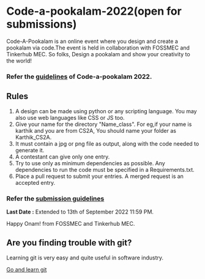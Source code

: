 # Code-a-pookalam-2022(open for submissions)
Code-A-Pookalam is an online event where you design and create a pookalam via code.The event is held in collaboration with FOSSMEC and Tinkerhub MEC.
 So folks, Design a pookalam and show your creativity to the world!
 
### Refer the [guidelines](https://docs.google.com/document/d/1b2BC_-m0lXCr7vZFF-9WeRaaUnt_XeYnkuzx612CUx0/edit?usp=sharing) of Code-a-pookalam 2022.

## Rules
1. A design can be made using python or any scripting language. You may also use web languages like CSS or JS too.
2. Give your name for the directory "Name_class".
 For eg,if your name is karthik and you are from CS2A, You should name your folder as Karthik_CS2A.
3. It must contain a jpg or png file as output, along with the code needed to generate it.
4. A contestant can give only one entry.
5. Try to use only as minimum dependencies as possible. Any dependencies to run the code must be specified in a Requirements.txt.
6. Place a pull request to submit your entries. A merged request is an accepted entry.

### Refer the [submission guidelines](https://docs.google.com/document/d/1PkEqCy1y7qH9qR7k81I5nEG66zoWVslUT3vy51JAh7Y/edit?usp=sharing)

**Last Date :** Extended to 13th of September 2022 11:59 PM.

Happy Onam! from FOSSMEC and Tinkerhub MEC.

## Are you finding trouble with git?

Learning git is very easy and quite useful in software industry.

[Go and learn git](https://github.com/FossMec/Learning-Resources#git) 
